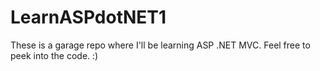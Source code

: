 # LearnASPdotNET1
These is a garage repo where I'll be learning ASP .NET MVC.
Feel free to peek into the code. :)
